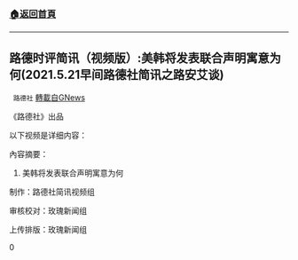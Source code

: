 ###  [:house:返回首頁](https://github.com/ourhimalayas/txt)
---

## 路德时评简讯（视频版）:美韩将发表联合声明寓意为何(2021.5.21早间路德社简讯之路安艾谈)
` 路德社` [轉載自GNews](https://gnews.org/zh-hans/1266203/)

《路德社》出品

以下视频是详细内容：

內容摘要：

1. 美韩将发表联合声明寓意为何



制作：路德社简讯视频组

审核校对：玫瑰新闻组

上传排版：玫瑰新闻组

0
